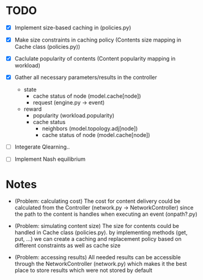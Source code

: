 
# TODO
- [x] Implement size-based caching in (policies.py)
- [x] Make size constraints in caching policy (Contents size mapping in Cache class (policies.py))
- [x] Caclulate popularity of contents (Content popularity mapping in workload)
- [x] Gather all necessary parameters/results in the controller
  - state
    - cache status of node (model.cache\[node]) 
    - request (engine.py -> event)
  - reward
    - popularity (workload.popularity)
    - cache status
      - neighbors (model.topology.adj\[node])
      - cache status of node (model.cache\[node])
- [ ] Integerate Qlearning..
- [ ] Implement Nash equilibrium


# Notes

- (Problem: calculating cost) The cost for content delivery could be calculated from the Controller  (network.py -> NetworkController) since the path to the content is handles when executing an event (onpath?.py)

- (Problem: simulating content size) The size for contents could be handled in Cache class (policies.py). by implementing methods (get, put, ...) we can create a caching and replacement policy based on different constraints as well as cache size

- (Problem: accessing results) All needed results can be accessible through the NetworkController (network.py) which makes it the best place to store results which were not stored by default
